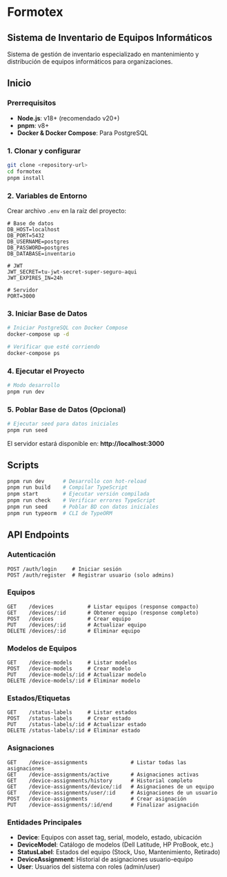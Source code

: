 # Formotex

## Sistema de Inventario de Equipos Informáticos

Sistema de gestión de inventario especializado en mantenimiento y distribución de equipos informáticos para organizaciones.

## Inicio

### Prerrequisitos

- **Node.js**: v18+ (recomendado v20+)
- **pnpm**: v8+
- **Docker & Docker Compose**: Para PostgreSQL

### 1. Clonar y configurar

```bash
git clone <repository-url>
cd formotex
pnpm install
```

### 2. Variables de Entorno

Crear archivo `.env` en la raíz del proyecto:

```env
# Base de datos
DB_HOST=localhost
DB_PORT=5432
DB_USERNAME=postgres
DB_PASSWORD=postgres
DB_DATABASE=inventario

# JWT
JWT_SECRET=tu-jwt-secret-super-seguro-aqui
JWT_EXPIRES_IN=24h

# Servidor
PORT=3000
```

### 3. Iniciar Base de Datos

```bash
# Iniciar PostgreSQL con Docker Compose
docker-compose up -d

# Verificar que esté corriendo
docker-compose ps
```

### 4. Ejecutar el Proyecto

```bash
# Modo desarrollo 
pnpm run dev
```

### 5. Poblar Base de Datos (Opcional)

```bash
# Ejecutar seed para datos iniciales
pnpm run seed
```

El servidor estará disponible en: **http://localhost:3000**

## Scripts

```bash
pnpm run dev      # Desarrollo con hot-reload
pnpm run build    # Compilar TypeScript
pnpm start        # Ejecutar versión compilada
pnpm run check    # Verificar errores TypeScript
pnpm run seed     # Poblar BD con datos iniciales
pnpm run typeorm  # CLI de TypeORM
```

## API Endpoints

### Autenticación
```
POST /auth/login     # Iniciar sesión
POST /auth/register  # Registrar usuario (solo admins)
```

### Equipos
```
GET    /devices           # Listar equipos (response compacto)
GET    /devices/:id       # Obtener equipo (response completo)
POST   /devices           # Crear equipo
PUT    /devices/:id       # Actualizar equipo
DELETE /devices/:id       # Eliminar equipo
```

### Modelos de Equipos
```
GET    /device-models     # Listar modelos
POST   /device-models     # Crear modelo
PUT    /device-models/:id # Actualizar modelo
DELETE /device-models/:id # Eliminar modelo
```

### Estados/Etiquetas
```
GET    /status-labels     # Listar estados
POST   /status-labels     # Crear estado
PUT    /status-labels/:id # Actualizar estado
DELETE /status-labels/:id # Eliminar estado
```

### Asignaciones
```
GET    /device-assignments              # Listar todas las asignaciones
GET    /device-assignments/active       # Asignaciones activas
GET    /device-assignments/history      # Historial completo
GET    /device-assignments/device/:id   # Asignaciones de un equipo
GET    /device-assignments/user/:id     # Asignaciones de un usuario
POST   /device-assignments              # Crear asignación
PUT    /device-assignments/:id/end      # Finalizar asignación
```

### Entidades Principales

- **Device**: Equipos con asset tag, serial, modelo, estado, ubicación
- **DeviceModel**: Catálogo de modelos (Dell Latitude, HP ProBook, etc.)
- **StatusLabel**: Estados del equipo (Stock, Uso, Mantenimiento, Retirado)
- **DeviceAssignment**: Historial de asignaciones usuario-equipo
- **User**: Usuarios del sistema con roles (admin/user)